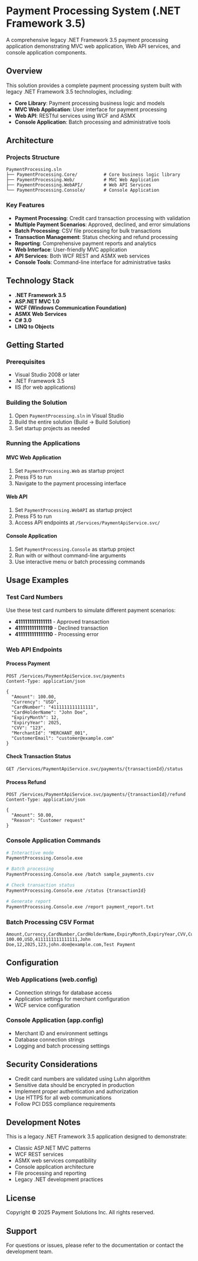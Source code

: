 # Payment Processing System (.NET Framework 3.5)

A comprehensive legacy .NET Framework 3.5 payment processing application demonstrating MVC web application, Web API services, and console application components.

## Overview

This solution provides a complete payment processing system built with legacy .NET Framework 3.5 technologies, including:

- **Core Library**: Payment processing business logic and models
- **MVC Web Application**: User interface for payment processing
- **Web API**: RESTful services using WCF and ASMX
- **Console Application**: Batch processing and administrative tools

## Architecture

### Projects Structure

```
PaymentProcessing.sln
├── PaymentProcessing.Core/          # Core business logic library
├── PaymentProcessing.Web/           # MVC Web Application
├── PaymentProcessing.WebAPI/        # Web API Services
└── PaymentProcessing.Console/       # Console Application
```

### Key Features

- **Payment Processing**: Credit card transaction processing with validation
- **Multiple Payment Scenarios**: Approved, declined, and error simulations
- **Batch Processing**: CSV file processing for bulk transactions
- **Transaction Management**: Status checking and refund processing
- **Reporting**: Comprehensive payment reports and analytics
- **Web Interface**: User-friendly MVC application
- **API Services**: Both WCF REST and ASMX web services
- **Console Tools**: Command-line interface for administrative tasks

## Technology Stack

- **.NET Framework 3.5**
- **ASP.NET MVC 1.0**
- **WCF (Windows Communication Foundation)**
- **ASMX Web Services**
- **C# 3.0**
- **LINQ to Objects**

## Getting Started

### Prerequisites

- Visual Studio 2008 or later
- .NET Framework 3.5
- IIS (for web applications)

### Building the Solution

1. Open `PaymentProcessing.sln` in Visual Studio
2. Build the entire solution (Build → Build Solution)
3. Set startup projects as needed

### Running the Applications

#### MVC Web Application
1. Set `PaymentProcessing.Web` as startup project
2. Press F5 to run
3. Navigate to the payment processing interface

#### Web API
1. Set `PaymentProcessing.WebAPI` as startup project
2. Press F5 to run
3. Access API endpoints at `/Services/PaymentApiService.svc/`

#### Console Application
1. Set `PaymentProcessing.Console` as startup project
2. Run with or without command-line arguments
3. Use interactive menu or batch processing commands

## Usage Examples

### Test Card Numbers

Use these test card numbers to simulate different payment scenarios:

- **4111111111111111** - Approved transaction
- **4111111111111119** - Declined transaction  
- **4111111111111110** - Processing error

### Web API Endpoints

#### Process Payment
```http
POST /Services/PaymentApiService.svc/payments
Content-Type: application/json

{
  "Amount": 100.00,
  "Currency": "USD",
  "CardNumber": "4111111111111111",
  "CardHolderName": "John Doe",
  "ExpiryMonth": 12,
  "ExpiryYear": 2025,
  "CVV": "123",
  "MerchantId": "MERCHANT_001",
  "CustomerEmail": "customer@example.com"
}
```

#### Check Transaction Status
```http
GET /Services/PaymentApiService.svc/payments/{transactionId}/status
```

#### Process Refund
```http
POST /Services/PaymentApiService.svc/payments/{transactionId}/refund
Content-Type: application/json

{
  "Amount": 50.00,
  "Reason": "Customer request"
}
```

### Console Application Commands

```bash
# Interactive mode
PaymentProcessing.Console.exe

# Batch processing
PaymentProcessing.Console.exe /batch sample_payments.csv

# Check transaction status
PaymentProcessing.Console.exe /status {transactionId}

# Generate report
PaymentProcessing.Console.exe /report payment_report.txt
```

### Batch Processing CSV Format

```csv
Amount,Currency,CardNumber,CardHolderName,ExpiryMonth,ExpiryYear,CVV,CustomerEmail,Description
100.00,USD,4111111111111111,John Doe,12,2025,123,john.doe@example.com,Test Payment
```

## Configuration

### Web Applications (web.config)
- Connection strings for database access
- Application settings for merchant configuration
- WCF service configuration

### Console Application (app.config)
- Merchant ID and environment settings
- Database connection strings
- Logging and batch processing settings

## Security Considerations

- Credit card numbers are validated using Luhn algorithm
- Sensitive data should be encrypted in production
- Implement proper authentication and authorization
- Use HTTPS for all web communications
- Follow PCI DSS compliance requirements

## Development Notes

This is a legacy .NET Framework 3.5 application designed to demonstrate:

- Classic ASP.NET MVC patterns
- WCF REST services
- ASMX web services compatibility
- Console application architecture
- File processing and reporting
- Legacy .NET development practices

## License

Copyright © 2025 Payment Solutions Inc. All rights reserved.

## Support

For questions or issues, please refer to the documentation or contact the development team.